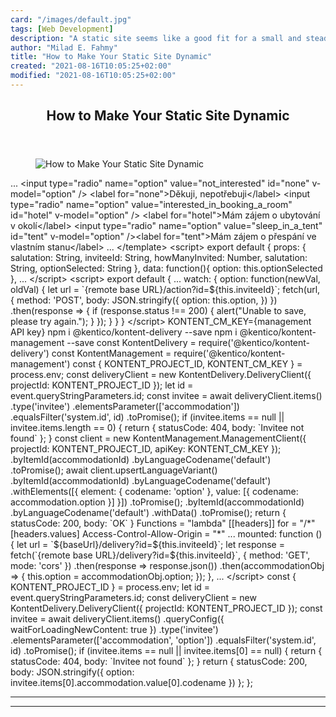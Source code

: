 ```yaml
---
card: "/images/default.jpg"
tags: [Web Development]
description: "A static site seems like a good fit for a small and steady pr"
author: "Milad E. Fahmy"
title: "How to Make Your Static Site Dynamic"
created: "2021-08-16T10:05:25+02:00"
modified: "2021-08-16T10:05:25+02:00"
---
```

<div class="site-wrapper">
<main id="site-main" class="site-main outer">
<div class="inner">
<article class="post-full post tag-web-development tag-productivity ">
<header class="post-full-header">
<h1 class="post-full-title">How to Make Your Static Site Dynamic</h1>
</header>
<figure class="post-full-image">
<picture>
<source media="(max-width: 700px)" sizes="1px" srcset="data:image/gif;base64,R0lGODlhAQABAIAAAAAAAP///yH5BAEAAAAALAAAAAABAAEAAAIBRAA7 1w">
<source media="(min-width: 701px)" sizes="(max-width: 800px) 400px,
(max-width: 1170px) 700px,
1400px" srcset="/news/content/images/size/w300/2020/03/article-cover.jpg 300w,
/news/content/images/size/w600/2020/03/article-cover.jpg 600w,
/news/content/images/size/w1000/2020/03/article-cover.jpg 1000w,
/news/content/images/size/w2000/2020/03/article-cover.jpg 2000w">
<img onerror="this.style.display='none'" src="/news/content/images/size/w2000/2020/03/article-cover.jpg" alt="How to Make Your Static Site Dynamic">
</picture>
</figure>
<section class="post-full-content">
<div class="post-content">
</code></pre>
</code></pre>
...
&lt;input type="radio" name="option" value="not_interested" id="none" v-model="option" /&gt;
&lt;label for="none"&gt;Děkuji, nepotřebuji&lt;/label&gt;
&lt;input type="radio" name="option" value="interested_in_booking_a_room" id="hotel" v-model="option" /&gt;
&lt;label for="hotel"&gt;Mám zájem o ubytování v okolí&lt;/label&gt;
&lt;input type="radio" name="option" value="sleep_in_a_tent" id="tent" v-model="option" /&gt;&lt;label for="tent"&gt;Mám zájem o přespání ve vlastním stanu&lt;/label&gt;
...
&lt;/template&gt;
&lt;script&gt;
export default {
props: {
salutation: String,
inviteeId: String,
howManyInvited: Number,
salutation: String,
optionSelected: String
},
data: function(){
option: this.optionSelected
},
...
&lt;/script&gt;
</code></pre>
&lt;script&gt;
export default {
...
watch: {
option: function(newVal, oldVal) {
let url = `{remote base URL}/action?id=${this.inviteeId}`;
fetch(url, {
method: 'POST',
body: JSON.stringify({
option: this.option,
})
})
.then(response =&gt; {
if (response.status !== 200) {
alert("Unable to save, please try again.");
}
});
}
}
}
&lt;/script&gt;
</code></pre>
KONTENT_CM_KEY={management API key}
</code></pre>
npm i @kentico/kontent-delivery --save
npm i @kentico/kontent-management --save
</code></pre>
const KontentDelivery = require('@kentico/kontent-delivery')
const KontentManagement = require('@kentico/kontent-management')
</code></pre>
const { KONTENT_PROJECT_ID, KONTENT_CM_KEY } = process.env;
const deliveryClient = new KontentDelivery.DeliveryClient({ projectId: KONTENT_PROJECT_ID });
let id = event.queryStringParameters.id;
const invitee = await deliveryClient.items()
.type('invitee')
.elementsParameter(['accommodation'])
.equalsFilter('system.id', id)
.toPromise();
if (invitee.items == null || invitee.items.length == 0)
{
return {
statusCode: 404,
body: `Invitee not found`
};
}
</code></pre>
const client = new KontentManagement.ManagementClient({ projectId: KONTENT_PROJECT_ID, apiKey: KONTENT_CM_KEY });
</code></pre>
.byItemId(accommodationId)
.byLanguageCodename('default')
.toPromise();
</code></pre>
await client.upsertLanguageVariant()
.byItemId(accommodationId)
.byLanguageCodename('default')
.withElements([{
element: { codename: 'option' },
value: [{ codename: accommodation.option }]
}])
.toPromise();
</code></pre>
.byItemId(accommodationId)
.byLanguageCodename('default')
.withData()
.toPromise();
return { statusCode: 200, body: `OK` }
</code></pre>
Functions = "lambda"
[[headers]]
for = "/*"
[headers.values]
Access-Control-Allow-Origin = "*"
</code></pre>
...
mounted: function () {
let url = `${baseUrl}/delivery?id=${this.inviteeId}`;
let response = fetch(`{remote base URL}/delivery?id=${this.inviteeId}`, { method: 'GET', mode: 'cors' })
.then(response =&gt; response.json())
.then(accommodationObj =&gt; {
this.option = accommodationObj.option;
});
},
...
&lt;/script&gt;
</code></pre>
const { KONTENT_PROJECT_ID } = process.env;
let id = event.queryStringParameters.id;
const deliveryClient = new KontentDelivery.DeliveryClient({ projectId: KONTENT_PROJECT_ID });
const invitee = await deliveryClient.items()
.queryConfig({ waitForLoadingNewContent: true })
.type('invitee')
.elementsParameter(['accommodation', 'option'])
.equalsFilter('system.id', id)
.toPromise();
if (invitee.items == null || invitee.items[0] == null)
{
return {
statusCode: 404,
body: `Invitee not found`
};
}
return {
statusCode: 200,
body: JSON.stringify({
option: invitee.items[0].accommodation.value[0].codename
})
};
};
</code></pre>
</div>
<hr>
<hr>
</section>
</article>
</div>
</main>
</div>
<!-- Google Tag Manager (noscript) -->
<!-- End Google Tag Manager (noscript) -->
